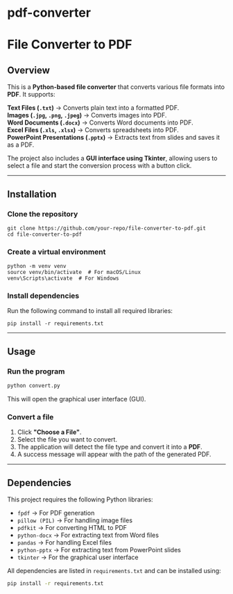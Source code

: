 # pdf-converter
# File Converter to PDF

## Overview
This is a **Python-based file converter** that converts various file formats into **PDF**. It supports:

 **Text Files (`.txt`)** → Converts plain text into a formatted PDF.  
 **Images (`.jpg`, `.png`, `.jpeg`)** → Converts images into PDF.  
 **Word Documents (`.docx`)** → Converts Word documents into PDF.  
 **Excel Files (`.xls`, `.xlsx`)** → Converts spreadsheets into PDF.  
 **PowerPoint Presentations (`.pptx`)** → Extracts text from slides and saves it as a PDF.

The project also includes a **GUI interface using Tkinter**, allowing users to select a file and start the conversion process with a button click.

---

## Installation
### **Clone the repository**
```
git clone https://github.com/your-repo/file-converter-to-pdf.git
cd file-converter-to-pdf
```

### **Create a virtual environment**
```
python -m venv venv
source venv/bin/activate  # For macOS/Linux
venv\Scripts\activate  # For Windows
```

### **Install dependencies**
Run the following command to install all required libraries:
```
pip install -r requirements.txt
```

---

## Usage
### **Run the program**
```bash
python convert.py
```
This will open the graphical user interface (GUI).

### **Convert a file**
1. Click **"Choose a File"**.
2. Select the file you want to convert.
3. The application will detect the file type and convert it into a **PDF**.
4. A success message will appear with the path of the generated PDF.

---
## Dependencies
This project requires the following Python libraries:

- `fpdf` → For PDF generation
- `pillow (PIL)` → For handling image files
- `pdfkit` → For converting HTML to PDF
- `python-docx` → For extracting text from Word files
- `pandas` → For handling Excel files
- `python-pptx` → For extracting text from PowerPoint slides
- `tkinter` → For the graphical user interface

All dependencies are listed in `requirements.txt` and can be installed using:
```bash
pip install -r requirements.txt
```
